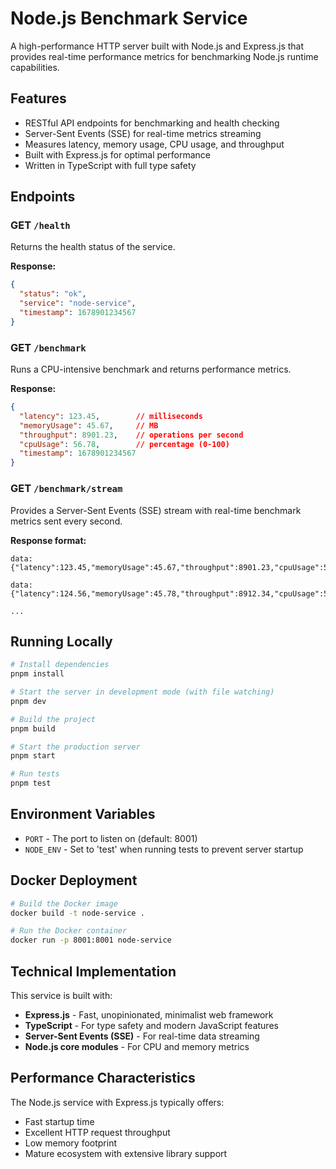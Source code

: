 # Node.js Benchmark Service

A high-performance HTTP server built with Node.js and Express.js that provides real-time performance metrics for benchmarking Node.js runtime capabilities.

## Features

- RESTful API endpoints for benchmarking and health checking
- Server-Sent Events (SSE) for real-time metrics streaming
- Measures latency, memory usage, CPU usage, and throughput
- Built with Express.js for optimal performance
- Written in TypeScript with full type safety

## Endpoints

### GET `/health`

Returns the health status of the service.

**Response:**
```json
{
  "status": "ok",
  "service": "node-service",
  "timestamp": 1678901234567
}
```

### GET `/benchmark`

Runs a CPU-intensive benchmark and returns performance metrics.

**Response:**
```json
{
  "latency": 123.45,        // milliseconds
  "memoryUsage": 45.67,     // MB
  "throughput": 8901.23,    // operations per second
  "cpuUsage": 56.78,        // percentage (0-100)
  "timestamp": 1678901234567
}
```

### GET `/benchmark/stream`

Provides a Server-Sent Events (SSE) stream with real-time benchmark metrics sent every second.

**Response format:**
```
data: {"latency":123.45,"memoryUsage":45.67,"throughput":8901.23,"cpuUsage":56.78,"timestamp":1678901234567}

data: {"latency":124.56,"memoryUsage":45.78,"throughput":8912.34,"cpuUsage":57.89,"timestamp":1678901235567}

...
```

## Running Locally

```bash
# Install dependencies
pnpm install

# Start the server in development mode (with file watching)
pnpm dev

# Build the project
pnpm build

# Start the production server
pnpm start

# Run tests
pnpm test
```

## Environment Variables

- `PORT` - The port to listen on (default: 8001)
- `NODE_ENV` - Set to 'test' when running tests to prevent server startup

## Docker Deployment

```bash
# Build the Docker image
docker build -t node-service .

# Run the Docker container
docker run -p 8001:8001 node-service
```

## Technical Implementation

This service is built with:

- **Express.js** - Fast, unopinionated, minimalist web framework
- **TypeScript** - For type safety and modern JavaScript features
- **Server-Sent Events (SSE)** - For real-time data streaming
- **Node.js core modules** - For CPU and memory metrics

## Performance Characteristics

The Node.js service with Express.js typically offers:
- Fast startup time
- Excellent HTTP request throughput
- Low memory footprint
- Mature ecosystem with extensive library support

